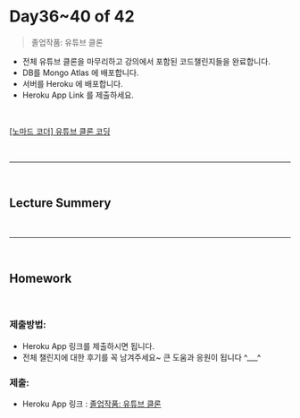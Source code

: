 
# Day36~40 of 42

> 졸업작품: 유튜브 클론

- 전체 유튜브 클론을 마무리하고 강의에서 포함된 코드챌린지들을 완료합니다.
- DB를 Mongo Atlas 에 배포합니다.
- 서버를 Heroku 에 배포합니다. 
- Heroku App Link 를 제출하세요.

<br/>

[[노마드 코더] 유튜브 클론 코딩](https://academy.nomadcoders.co/courses/enrolled/435438)
 
<br/>

---

<br/>

## Lecture Summery

<br/>

---

<br/>

## Homework 


 
<br/>

### 제출방법:
- Heroku App 링크를 제출하시면 됩니다. 
- 전체 챌린지에 대한 후기를 꼭 남겨주세요~ 큰 도움과 응원이 됩니다 ^___^


### 제출:
- Heroku App 링크 : [졸업작품: 유튜브 클론]()
